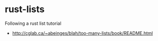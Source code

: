 # rust-lists
Following a rust list tutorial
- http://cglab.ca/~abeinges/blah/too-many-lists/book/README.html
